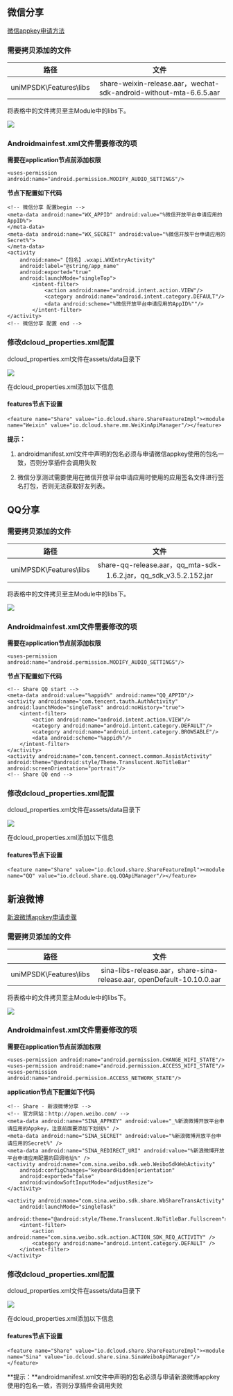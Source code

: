 
## 微信分享 

[微信appkey申请方法](http://ask.dcloud.net.cn/article/208)

### 需要拷贝添加的文件

| 路径 | 文件 | 
| :-------: | :-------: |
| uniMPSDK\Features\libs | share-weixin-release.aar，wechat-sdk-android-without-mta-6.6.5.aar |

将表格中的文件拷贝至主Module中的libs下。

![](https://img.cdn.aliyun.dcloud.net.cn/nativedocs/nativeplugin/android_plugin_img_3_1.png)

### Androidmainfest.xml文件需要修改的项

**需要在application节点前添加权限**

~~~
<uses-permission android:name="android.permission.MODIFY_AUDIO_SETTINGS"/>
~~~

**<application>节点下配置如下代码**

~~~
<!-- 微信分享 配置begin -->
<meta-data android:name="WX_APPID" android:value="%微信开放平台申请应用的AppID%">
</meta-data>
<meta-data android:name="WX_SECRET" android:value="%微信开放平台申请应用的Secret%">
</meta-data>
<activity
    android:name="【包名】.wxapi.WXEntryActivity"
    android:label="@string/app_name"
    android:exported="true"
    android:launchMode="singleTop">
		<intent-filter>
            <action android:name="android.intent.action.VIEW"/>
            <category android:name="android.intent.category.DEFAULT"/>
            <data android:scheme="%微信开放平台申请应用的AppID%""/>
        </intent-filter>
</activity>
<!-- 微信分享 配置 end -->
~~~

### 修改dcloud_properties.xml配置

dcloud_properties.xml文件在assets/data目录下 

![](https://img.cdn.aliyun.dcloud.net.cn/nativedocs/nativeplugin/android_plugin_img_3_2.png)

在dcloud_properties.xml添加以下信息

#### features节点下设置

~~~
<feature name="Share" value="io.dcloud.share.ShareFeatureImpl"><module name="Weixin" value="io.dcloud.share.mm.WeiXinApiManager"/></feature>
~~~
**提示：**

1) androidmanifest.xml文件中声明的包名必须与申请微信appkey使用的包名一致，否则分享插件会调用失败

2) 微信分享测试需要使用在微信开放平台申请应用时使用的应用签名文件进行签名打包，否则无法获取好友列表。


## QQ分享

### 需要拷贝添加的文件

| 路径 | 文件 | 
| :-------: | :-------: |
| uniMPSDK\Features\libs | share-qq-release.aar，qq_mta-sdk-1.6.2.jar，qq_sdk_v3.5.2.152.jar |

将表格中的文件拷贝至主Module中的libs下。

![](https://img.cdn.aliyun.dcloud.net.cn/nativedocs/nativeplugin/android_plugin_img_3_1.png)

### Androidmainfest.xml文件需要修改的项

**需要在application节点前添加权限**

~~~
<uses-permission android:name="android.permission.MODIFY_AUDIO_SETTINGS"/>
~~~

**<application>节点下配置如下代码**

~~~
<!-- Share QQ start -->
<meta-data android:value="%appid%" android:name="QQ_APPID"/> 
<activity android:name="com.tencent.tauth.AuthActivity" android:launchMode="singleTask" android:noHistory="true"> 
    <intent-filter>
        <action android:name="android.intent.action.VIEW"/> 
        <category android:name="android.intent.category.DEFAULT"/> 
        <category android:name="android.intent.category.BROWSABLE"/>
        <data android:scheme="%appid%"/> 
    </intent-filter> 
</activity> 
<activity android:name="com.tencent.connect.common.AssistActivity" android:theme="@android:style/Theme.Translucent.NoTitleBar" android:screenOrientation="portrait"/>
<!-- Share QQ end -->
~~~

### 修改dcloud_properties.xml配置

dcloud_properties.xml文件在assets/data目录下 

![](https://img.cdn.aliyun.dcloud.net.cn/nativedocs/nativeplugin/android_plugin_img_3_2.png)

在dcloud_properties.xml添加以下信息

#### features节点下设置

~~~
<feature name="Share" value="io.dcloud.share.ShareFeatureImpl"><module name="QQ" value="io.dcloud.share.qq.QQApiManager"/></feature>
~~~

## 新浪微博

[新浪微博appkey申请步骤](http://ask.dcloud.net.cn/article/209)

### 需要拷贝添加的文件

| 路径 | 文件 | 
| :-------: | :-------: |
| uniMPSDK\Features\libs | sina-libs-release.aar，share-sina-release.aar, openDefault-10.10.0.aar|

将表格中的文件拷贝至主Module中的libs下。

![](https://img.cdn.aliyun.dcloud.net.cn/nativedocs/nativeplugin/android_plugin_img_3_1.png)

### Androidmainfest.xml文件需要修改的项

**需要在application节点前添加权限**

~~~
<uses-permission android:name="android.permission.CHANGE_WIFI_STATE"/>   
<uses-permission android:name="android.permission.ACCESS_WIFI_STATE"/>     
<uses-permission android:name="android.permission.ACCESS_NETWORK_STATE"/>   
~~~

**application节点下配置如下代码**

~~~
<!-- Share - 新浪微博分享 -->
<!-- 官方网站：http://open.weibo.com/ -->
<meta-data android:name="SINA_APPKEY" android:value="_%新浪微博开放平台申请应用的Appkey，注意前面要添加下划线%" />
<meta-data android:name="SINA_SECRET" android:value="%新浪微博开放平台申请应用的Secret%" />
<meta-data android:name="SINA_REDIRECT_URI" android:value="%新浪微博开放平台申请应用配置的回调地址%" />
<activity android:name="com.sina.weibo.sdk.web.WeiboSdkWebActivity"
    android:configChanges="keyboardHidden|orientation"
    android:exported="false"
    android:windowSoftInputMode="adjustResize">
</activity>

<activity android:name="com.sina.weibo.sdk.share.WbShareTransActivity"
    android:launchMode="singleTask"
    android:theme="@android:style/Theme.Translucent.NoTitleBar.Fullscreen">
    <intent-filter>
        <action android:name="com.sina.weibo.sdk.action.ACTION_SDK_REQ_ACTIVITY" />
		<category android:name="android.intent.category.DEFAULT" />
    </intent-filter>
</activity>
~~~

### 修改dcloud_properties.xml配置

dcloud_properties.xml文件在assets/data目录下 

![](https://img.cdn.aliyun.dcloud.net.cn/nativedocs/nativeplugin/android_plugin_img_3_2.png)

在dcloud_properties.xml添加以下信息

#### features节点下设置

~~~
<feature name="Share" value="io.dcloud.share.ShareFeatureImpl"><module name="Sina" value="io.dcloud.share.sina.SinaWeiboApiManager"/></feature>
~~~

**提示：**androidmanifest.xml文件中声明的包名必须与申请新浪微博appkey使用的包名一致，否则分享插件会调用失败
